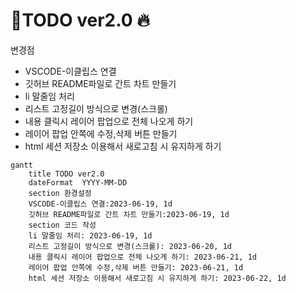 # 📖TODO ver2.0 :fire:

변경점

- VSCODE-이클립스 연결
- 깃허브 README파일로 간트 차트 만들기 
- li 말줄임 처리
- 리스트 고정길이 방식으로 변경(스크롤)
- 내용 클릭시 레이어 팝업으로 전체 나오게 하기
- 레이어 팝업 안쪽에 수정,삭제 버튼 만들기
- html 세션 저장소 이용해서 새로고침 시 유지하게 하기


```mermaid
gantt
    title TODO ver2.0
    dateFormat  YYYY-MM-DD
    section 환경설정
    VSCODE-이클립스 연결:2023-06-19, 1d
    깃허브 README파일로 간트 차트 만들기:2023-06-19, 1d
    section 코드 작성
    li 말줄임 처리: 2023-06-19, 1d
    리스트 고정길이 방식으로 변경(스크롤): 2023-06-20, 1d
    내용 클릭시 레이어 팝업으로 전체 나오게 하기: 2023-06-21, 1d
    레이어 팝업 안쪽에 수정,삭제 버튼 만들기: 2023-06-21, 1d
    html 세션 저장소 이용해서 새로고침 시 유지하게 하기: 2023-06-22, 1d
```

